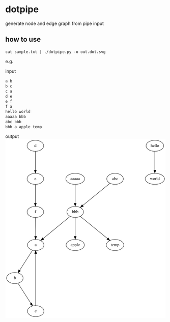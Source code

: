 # dotpipe

generate node and edge graph from pipe input

## how to use
```
cat sample.txt | ./dotpipe.py -o out.dot.svg
```

e.g.

input
```
a b
b c
c a
d e
e f
f a
hello world
aaaaa bbb
abc bbb
bbb a apple temp
```

output
![ sample svg output ]( ./out.dot.svg )
